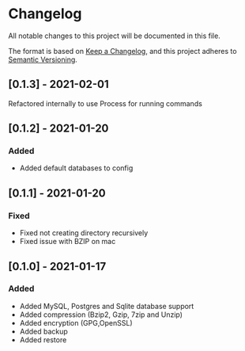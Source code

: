 # Changelog

All notable changes to this project will be documented in this file.

The format is based on [Keep a Changelog](https://keepachangelog.com/en/1.0.0/),
and this project adheres to [Semantic Versioning](https://semver.org/spec/v2.0.0.html).


## [0.1.3] - 2021-02-01

Refactored internally to use Process for running commands

## [0.1.2] - 2021-01-20

### Added

- Added default databases to config

## [0.1.1] - 2021-01-20

### Fixed

- Fixed not creating directory recursively
- Fixed issue with BZIP on mac

## [0.1.0] - 2021-01-17

### Added

- Added MySQL, Postgres and Sqlite database support
- Added compression (Bzip2, Gzip, 7zip and Unzip)
- Added encryption (GPG,OpenSSL)
- Added backup
- Added restore
